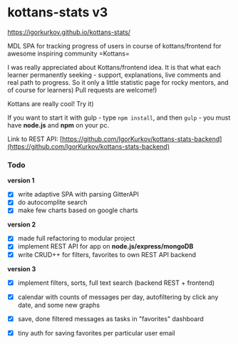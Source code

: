 # kottans-stats v3
https://igorkurkov.github.io/kottans-stats/

MDL SPA for tracking progress of users in course of kottans/frontend for awesome inspiring community =Kottans=

I was really appreciated about Kottans/frontend idea. 
It is that what each learner permanently seeking - support, explanations, live comments and real path to progress. 
So it only a little statistic page for rocky mentors, and  of course for learners) 
Pull requests are welcome!)

Kottans are really cool! Try it)

If you want to start it with gulp - type `npm install`, and then `gulp` - you must have **node.js** and **npm** on your pc.

Link to REST API: [https://github.com/IgorKurkov/kottans-stats-backend](https://github.com/IgorKurkov/kottans-stats-backend)

### Todo

**version 1**

- [x] write adaptive SPA with parsing GitterAPI
- [x] do autocomplite search
- [x] make few charts based on google charts 

**version 2**

- [x] made full refactoring to modular project
- [x] implement REST API for app on **node.js/express/mongoDB**
- [x] write CRUD++ for filters, favorites to own REST API backend

**version 3**

- [x] implement filters, sorts, full text search (backend REST + frontend)
- [x] calendar with counts of messages per day, autofiltering by click any date, and some new graphs
- [x] save, done filtered messages as tasks in "favorites" dashboard
- [x] tiny auth for saving favorites per particular user email

